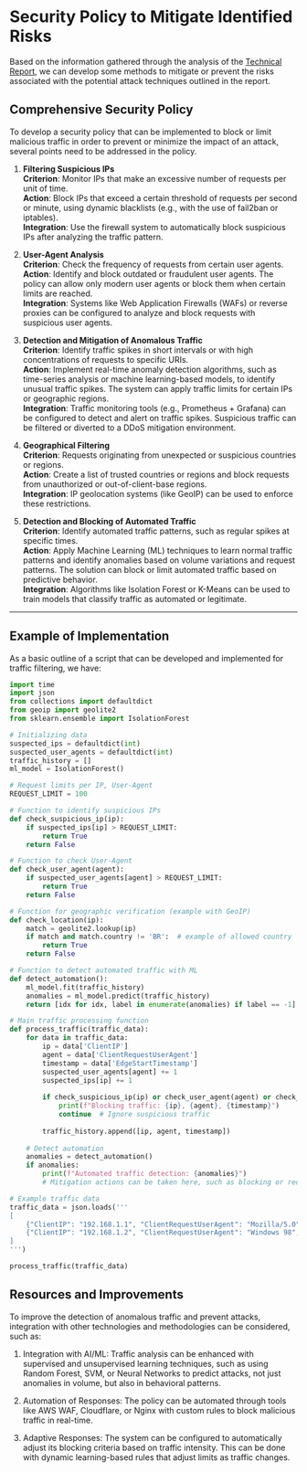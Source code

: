# Security Policy to Mitigate Identified Risks

Based on the information gathered through the analysis of the [Technical Report](./Technical_Report.md), we can develop some methods to mitigate or prevent the risks associated with the potential attack techniques outlined in the report.

## Comprehensive Security Policy

To develop a security policy that can be implemented to block or limit malicious traffic in order to prevent or minimize the impact of an attack, several points need to be addressed in the policy.

1. **Filtering Suspicious IPs**  
   **Criterion**: Monitor IPs that make an excessive number of requests per unit of time.  
   **Action**: Block IPs that exceed a certain threshold of requests per second or minute, using dynamic blacklists (e.g., with the use of fail2ban or iptables).  
   **Integration**: Use the firewall system to automatically block suspicious IPs after analyzing the traffic pattern.

2. **User-Agent Analysis**  
   **Criterion**: Check the frequency of requests from certain user agents.  
   **Action**: Identify and block outdated or fraudulent user agents. The policy can allow only modern user agents or block them when certain limits are reached.  
   **Integration**: Systems like Web Application Firewalls (WAFs) or reverse proxies can be configured to analyze and block requests with suspicious user agents.

3. **Detection and Mitigation of Anomalous Traffic**  
   **Criterion**: Identify traffic spikes in short intervals or with high concentrations of requests to specific URIs.  
   **Action**: Implement real-time anomaly detection algorithms, such as time-series analysis or machine learning-based models, to identify unusual traffic spikes. The system can apply traffic limits for certain IPs or geographic regions.  
   **Integration**: Traffic monitoring tools (e.g., Prometheus + Grafana) can be configured to detect and alert on traffic spikes. Suspicious traffic can be filtered or diverted to a DDoS mitigation environment.

4. **Geographical Filtering**  
   **Criterion**: Requests originating from unexpected or suspicious countries or regions.  
   **Action**: Create a list of trusted countries or regions and block requests from unauthorized or out-of-client-base regions.  
   **Integration**: IP geolocation systems (like GeoIP) can be used to enforce these restrictions.

5. **Detection and Blocking of Automated Traffic**  
   **Criterion**: Identify automated traffic patterns, such as regular spikes at specific times.  
   **Action**: Apply Machine Learning (ML) techniques to learn normal traffic patterns and identify anomalies based on volume variations and request patterns. The solution can block or limit automated traffic based on predictive behavior.  
   **Integration**: Algorithms like Isolation Forest or K-Means can be used to train models that classify traffic as automated or legitimate.

---

## Example of Implementation

As a basic outline of a script that can be developed and implemented for traffic filtering, we have:

```python
import time
import json
from collections import defaultdict
from geoip import geolite2
from sklearn.ensemble import IsolationForest

# Initializing data
suspected_ips = defaultdict(int)
suspected_user_agents = defaultdict(int)
traffic_history = []
ml_model = IsolationForest()

# Request limits per IP, User-Agent
REQUEST_LIMIT = 100

# Function to identify suspicious IPs
def check_suspicious_ip(ip):
    if suspected_ips[ip] > REQUEST_LIMIT:
        return True
    return False

# Function to check User-Agent
def check_user_agent(agent):
    if suspected_user_agents[agent] > REQUEST_LIMIT:
        return True
    return False

# Function for geographic verification (example with GeoIP)
def check_location(ip):
    match = geolite2.lookup(ip)
    if match and match.country != 'BR':  # example of allowed country
        return True
    return False

# Function to detect automated traffic with ML
def detect_automation():
    ml_model.fit(traffic_history)
    anomalies = ml_model.predict(traffic_history)
    return [idx for idx, label in enumerate(anomalies) if label == -1]  # -1 indicates anomaly

# Main traffic processing function
def process_traffic(traffic_data):
    for data in traffic_data:
        ip = data['ClientIP']
        agent = data['ClientRequestUserAgent']
        timestamp = data['EdgeStartTimestamp']
        suspected_user_agents[agent] += 1
        suspected_ips[ip] += 1
        
        if check_suspicious_ip(ip) or check_user_agent(agent) or check_location(ip):
            print(f"Blocking traffic: {ip}, {agent}, {timestamp}")
            continue  # Ignore suspicious traffic
        
        traffic_history.append([ip, agent, timestamp])
    
    # Detect automation
    anomalies = detect_automation()
    if anomalies:
        print(f"Automated traffic detection: {anomalies}")
        # Mitigation actions can be taken here, such as blocking or redirecting traffic

# Example traffic data
traffic_data = json.loads('''
[
    {"ClientIP": "192.168.1.1", "ClientRequestUserAgent": "Mozilla/5.0", "EdgeStartTimestamp": 1612151700},
    {"ClientIP": "192.168.1.2", "ClientRequestUserAgent": "Windows 98", "EdgeStartTimestamp": 1612151800}
]
''')

process_traffic(traffic_data)
```

## Resources and Improvements
To improve the detection of anomalous traffic and prevent attacks, integration with other technologies and methodologies can be considered, such as:

1. Integration with AI/ML: Traffic analysis can be enhanced with supervised and unsupervised learning techniques, such as using Random Forest, SVM, or Neural Networks to predict attacks, not just anomalies in volume, but also in behavioral patterns.

2. Automation of Responses: The policy can be automated through tools like AWS WAF, Cloudflare, or Nginx with custom rules to block malicious traffic in real-time.

3. Adaptive Responses: The system can be configured to automatically adjust its blocking criteria based on traffic intensity. This can be done with dynamic learning-based rules that adjust limits as traffic changes.
